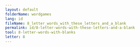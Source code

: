 ```yaml
---
layout: default
folderName: wordgames
lang: id
fileName: 8_letter_words_with_these_letters_and_a_blank
permalink: id/8-letter-words-with-these-letters-and-a-blank
tool: 8-letter-words-with-blanks
letter: 8
---
```

